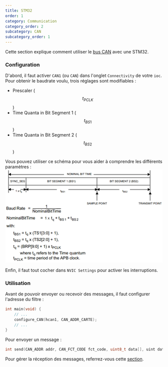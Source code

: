 ```yaml
---
title: STM32
order: 1
category: Communication
category_order: 2
subcategory: CAN
subcategory_order: 1
---
```


Cette section explique comment utiliser le [bus CAN](/communication/CAN/principe) avec une STM32.

### Configuration

D'abord, il faut activer `CAN1` (ou `CAN`) dans l'onglet `Connectivity` de votre `ioc`. Pour obtenir le baudrate voulu, trois réglages sont modifiables :
- Prescaler ($$t_{PCLK}$$)
- Time Quanta in Bit Segment 1 ($$t_{BS1}$$)
- Time Quanta in Bit Segment 2 ($$t_{BS2}$$)

Vous pouvez utiliser ce schéma pour vous aider à comprendre les différents paramètres :
![CAN timing](/images/diagrams/CAN%20Timing.webp)

Enfin, il faut tout cocher dans `NVIC Settings` pour activer les interruptions.

### Utilisation

Avant de pouvoir envoyer ou recevoir des messages, il faut configurer l'adresse du filtre :
```c
int main(void) {
    // ...
    configure_CAN(hcan1, CAN_ADDR_CARTE);
    // ...
}
```

Pour envoyer un message :
```c
int send(CAN_ADDR addr, CAN_FCT_CODE fct_code, uint8_t data[], uint data_len, bool is_rep, uint rep_len, uint msg_id)
```

Pour gérer la réception des messages, referrez-vous cette [section](/communication/CAN/codes).